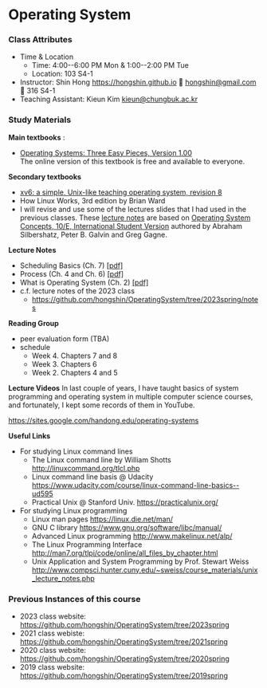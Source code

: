 # Operating System

### Class Attributes ###
* Time & Location
	- Time: 4:00--6:00 PM Mon & 1:00--2:00 PM Tue
	- Location: 103 S4-1
* Instructor: Shin Hong https://hongshin.github.io :e-mail: hongshin@gmail.com :door: 316 S4-1
* Teaching Assistant: Kieun Kim kieun@chungbuk.ac.kr

### Study Materials ###

**Main textbooks** :
* [Operating Systems: Three Easy Pieces, Version 1.00](http://pages.cs.wisc.edu/~remzi/OSTEP/)  
  The online version of this textbook is free and available to everyone.

**Secondary textbooks**
* [xv6: a simple, Unix-like teaching operating system, revision 8](https://pdos.csail.mit.edu/6.828/2014/xv6/book-rev8.pdf)
* How Linux Works, 3rd edition by Brian Ward 
* I will revise and use some of the lectures slides that I had used in the previous classes. These [lecture notes](https://github.com/hongshin/OperatingSystem/tree/2020spring) are based on [Operating System Concepts, 10/E, International Student Version](http://www.kyobobook.co.kr/product/detailViewEng.laf?ejkGb=ENG&mallGb=ENG&barcode=9781119586166) authored by Abraham Silbershatz, Peter B. Galvin and Greg Gagne. 

**Lecture Notes**
 - Scheduling Basics (Ch. 7) [\[pdf\]](note/ch7-scheduling.pdf)
 - Process (Ch. 4 and Ch. 6) [\[pdf\]](note/ch4+6-process.pdf)
 - What is Operating System (Ch. 2) [\[pdf\]](note/ch2-what+is+os.pdf)
 - c.f. lecture notes of the 2023 class
    * https://github.com/hongshin/OperatingSystem/tree/2023spring/notes

**Reading Group**
 * peer evaluation form (TBA)
 * schedule
 	- Week 4. Chapters 7 and 8
	- Week 3. Chapters 6
	- Week 2. Chapters 4 and 5

**Lecture Videos**
In last couple of years, I have taught basics of system programming and operating system in multiple computer science courses, and fortunately, I kept some records of them in YouTube. 

https://sites.google.com/handong.edu/operating-systems


**Useful Links**
- For studying Linux command lines
  - The Linux command line by William Shotts http://linuxcommand.org/tlcl.php
  - Linux command line basis @ Udacity https://www.udacity.com/course/linux-command-line-basics--ud595
  - Practical Unix @ Stanford Univ. https://practicalunix.org/
- For studying Linux programming
  - Linux man pages https://linux.die.net/man/
  - GNU C library https://www.gnu.org/software/libc/manual/
  - Advanced Linux programming http://www.makelinux.net/alp/
  - The Linux Programming Interface http://man7.org/tlpi/code/online/all_files_by_chapter.html
  - Unix Application and System Programming by Prof. Stewart Weiss  http://www.compsci.hunter.cuny.edu/~sweiss/course_materials/unix_lecture_notes.php

### Previous Instances of this course ###
* 2023 class website: https://github.com/hongshin/OperatingSystem/tree/2023spring
* 2021 class webiste: https://github.com/hongshin/OperatingSystem/tree/2021spring
* 2020 class website: https://github.com/hongshin/OperatingSystem/tree/2020spring
* 2019 class website: https://github.com/hongshin/OperatingSystem/tree/2019spring
